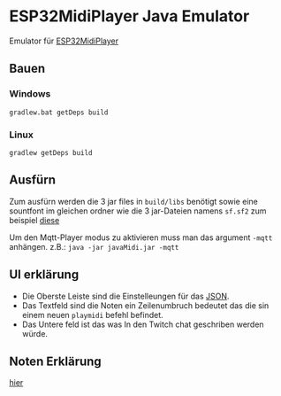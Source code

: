 # ESP32MidiPlayer Java Emulator

Emulator für [ESP32MidiPlayer](https://github.com/ProjektionTV/Esp32MidiPlayer)

## Bauen

### Windows
`gradlew.bat getDeps build`
### Linux
`gradlew getDeps build`

## Ausfürn
Zum ausfürn werden die 3 jar files in `build/libs` benötigt sowie eine sountfont im gleichen ordner wie die 3 jar-Dateien namens `sf.sf2` zum beispiel [diese](https://member.keymusician.com/Member/FluidR3_GM/FluidR3_GM.zip)

Um den Mqtt-Player modus zu aktivieren muss man das argument `-mqtt` anhängen. z.B.: `java -jar javaMidi.jar -mqtt`

## UI erklärung

* Die Oberste Leiste sind die Einstelleungen für das [JSON](https://github.com/ProjektionTV/Esp32MidiPlayer#json).
* Das Textfeld sind die Noten ein Zeilenumbruch bedeutet das die sin einem neuen `playmidi` befehl befindet.
* Das Untere feld ist das was In den Twitch chat geschriben werden würde.

## Noten Erklärung
[hier](https://github.com/ProjektionTV/Esp32MidiPlayer#playmidi-syntax)

